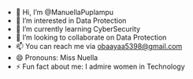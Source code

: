 - 👋 Hi, I’m @ManuellaPuplampu
- 👀 I’m interested in Data Protection
- 🌱 I’m currently learning CyberSecurity
- 💞️ I’m looking to collaborate on Data Protection
- 📫 You can reach me via obaayaa5398@gmail.com
- 😄 Pronouns: Miss Nuella
- ⚡ Fun fact about me: I admire women in Technology

<!---
ManuellaPuplampu/ManuellaPuplampu is a ✨ special ✨ repository because its `README.md` (this file) appears on your GitHub profile.
You can click the Preview link to take a look at your changes.
--->
